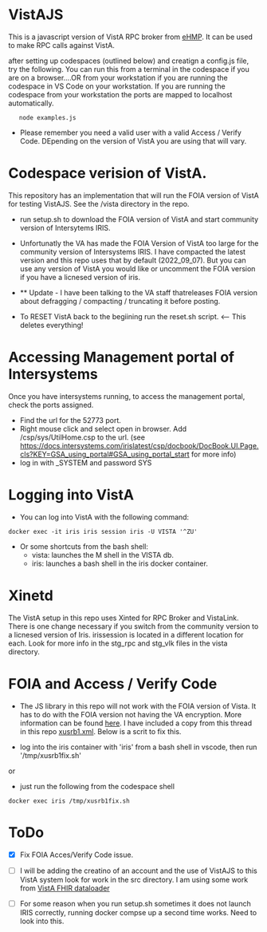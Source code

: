 # VistAJS
This is a javascript version of VistA RPC broker from [eHMP](https://github.com/KRMAssociatesInc/eHMP).  It can be used to make RPC calls against VistA. 

after setting up codespaces (outlined below) and creatign a config.js file, try the following.  You can run this from a terminal in the codespace if you are on a browser....OR from your workstation if you are running the codespace in VS Code on your workstation. If you are running the codespace from your workstation the ports are mapped to localhost automatically. 
```
   node examples.js

```
- Please remember you need a valid user with a valid Access / Verify Code.  DEpending on the version of VistA you are using that will vary. 

# Codespace verision of VistA. 

This repository has an implementation that will run the FOIA version of VistA for testing VistAJS. See the /vista directory in the repo. 

  - run setup.sh to download the FOIA version of VistA and start community version of Intersytems IRIS. 
  - Unfortunatly the VA has made the FOIA Version of VistA too large for the community version of Intersystems IRIS. I have compacted the latest version and this repo uses that by default (2022_09_07).  But you can use any version of VistA you would like or uncomment the FOIA version if you have a licnesed version of iris. 
  
   - ** Update - I have been talking to the VA staff thatreleases FOIA version about defragging / compacting / truncating it before posting.  
  - To RESET VistA back to the begiining run the reset.sh script. <-- This deletes everything!

  # Accessing Management portal of Intersystems

  Once you have intersystems running, to access the management portal, check the ports assigned.

  - Find the url for the 52773 port.
  - Right mouse click and select open in browser.  Add /csp/sys/UtilHome.csp to the url. (see https://docs.intersystems.com/irislatest/csp/docbook/DocBook.UI.Page.cls?KEY=GSA_using_portal#GSA_using_portal_start for more info)
  - log in with _SYSTEM and password SYS

  # Logging into VistA


  - You can log into VistA with the following command: 

``
   docker exec -it iris iris session iris -U VISTA '^ZU'
``
  - Or some shortcuts from the bash shell:
    - vista: launches the M shell in the VISTA db.
    - iris: launches a bash shell in the iris docker container.


# Xinetd

The VistA setup in this repo uses Xinted for RPC Broker and VistaLink.  There is one change necessary if you switch from the community version to a licnesed version of Iris.  irissession is located in a different location for each.  Look for more info in the stg_rpc and stg_vlk files in the vista directory.

# FOIA and Access / Verify Code

 - The JS library in this repo will not work with the FOIA version of Vista.  It has to do with the FOIA version not having the VA encryption. More information can be found [here](https://groups.google.com/g/hardhats/c/egI15djGp5A/m/ZuWf785pQy0J).  I have included a copy from this thread in this repo [xusrb1.xml](/vista/xusrb1.xml). Below is a scrit to fix this.  

 - log into the iris container with 'iris' from a bash shell in vscode, then run '/tmp/xusrb1fix.sh'

 or 
 
  - just run the following from the codespace shell

 ``
  docker exec iris /tmp/xusrb1fix.sh
``

# ToDo

 - [x] Fix FOIA Acces/Verify Code issue. 

 - [ ] I will be adding the creatino of an account and the use of VistAJS to this VistA system look for work in the src directory. I am using some work from [VistA FHIR dataloader](https://github.com/WorldVistA/VistA-FHIR-Data-Loader)
  - [ ] For some reason when you run setup.sh sometimes it does not launch IRIS correctly, running docker compse up a second time works. Need to look into this. 

    